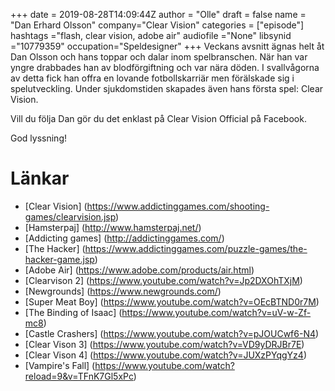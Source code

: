+++
date = 2019-08-28T14:09:44Z
author = "Olle"
draft = false
name = "Dan Erhard Olsson"
company="Clear Vision"
categories = ["episode"]
hashtags ="flash, clear vision, adobe air"
audiofile ="None"
libsynid ="10779359"
occupation="Speldesigner"
+++ 
Veckans avsnitt ägnas helt åt Dan Olsson och hans toppar och dalar inom spelbranschen. När han var yngre drabbades han av blodförgiftning och var nära döden. I svallvågorna av detta fick han offra en lovande fotbollskarriär men förälskade sig i spelutveckling. Under sjukdomstiden skapades även hans första spel: Clear Vision.

Vill du följa Dan gör du det enklast på Clear Vision Official på Facebook.

God lyssning!

# Länkar
* [Clear Vision] (https://www.addictinggames.com/shooting-games/clearvision.jsp)
* [Hamsterpaj] (http://www.hamsterpaj.net/)
* [Addicting games] (http://addictinggames.com/)
* [The Hacker] (https://www.addictinggames.com/puzzle-games/the-hacker-game.jsp)
* [Adobe Air] (https://www.adobe.com/products/air.html)
* [Clearvison 2] (https://www.youtube.com/watch?v=Jp2DXOhTXjM)
* [Newgrounds] (https://www.newgrounds.com/)
* [Super Meat Boy] (https://www.youtube.com/watch?v=OEcBTND0r7M)
* [The Binding of Isaac] (https://www.youtube.com/watch?v=uV-w-Zf-mc8)
* [Castle Crashers] (https://www.youtube.com/watch?v=pJOUCwf6-N4)
* [Clear Vison 3] (https://www.youtube.com/watch?v=VD9yDRJBr7E)
* [Clear Vison 4] (https://www.youtube.com/watch?v=JUXzPYqgYz4)
* [Vampire's Fall] (https://www.youtube.com/watch?reload=9&v=TFnK7Gl5xPc)

